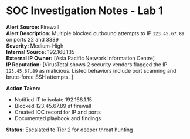 # SOC Investigation Notes - Lab 1

**Alert Source:** Firewall  
**Alert Description:** Multiple blocked outbound attempts to IP `123.45.67.89` on ports 22 and 3389  
**Severity:** Medium-High  
**Internal Source:** 192.168.1.15  
**External IP Owner:** [Asia Pacific Network Information Centre]  
**IP Reputation:** [VirusTotal shows 2 security vendors flagged the IP `123.45.67.89` as malicious. Listed behaviors include port scanning and brute-force SSH attempts.
]

**Action Taken:**
- Notified IT to isolate 192.168.1.15
- Blocked 123.45.67.89 at firewall
- Created IOC record for IP and ports
- Documented playbook and findings

**Status:** Escalated to Tier 2 for deeper threat hunting
